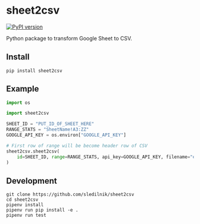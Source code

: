 # sheet2csv

[![PyPI version](https://badge.fury.io/py/sheet2csv.svg)](https://badge.fury.io/py/sheet2csv)

Python package to transform Google Sheet to CSV.

## Install
```
pip install sheet2csv
```

## Example

```python
import os

import sheet2csv

SHEET_ID = "PUT_ID_OF_SHEET_HERE"
RANGE_STATS = "SheetName!A3:ZZ"
GOOGLE_API_KEY = os.environ["GOOGLE_API_KEY"]

# First row of range will be become header row of CSV
sheet2csv.sheet2csv(
    id=SHEET_ID, range=RANGE_STATS, api_key=GOOGLE_API_KEY, filename="export.csv",
)
```

## Development
```
git clone https://github.com/sledilnik/sheet2csv
cd sheet2csv
pipenv install
pipenv run pip install -e .
pipenv run test
```